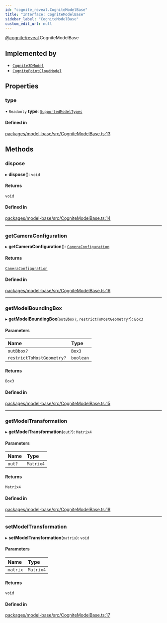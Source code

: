 ```yaml
---
id: "cognite_reveal.CogniteModelBase"
title: "Interface: CogniteModelBase"
sidebar_label: "CogniteModelBase"
custom_edit_url: null
---
```


[@cognite/reveal](../modules/cognite_reveal.md).CogniteModelBase

## Implemented by

- [`Cognite3DModel`](../classes/cognite_reveal.Cognite3DModel.md)
- [`CognitePointCloudModel`](../classes/cognite_reveal.CognitePointCloudModel.md)

## Properties

### type

• `Readonly` **type**: [`SupportedModelTypes`](../modules/cognite_reveal.md#supportedmodeltypes)

#### Defined in

[packages/model-base/src/CogniteModelBase.ts:13](https://github.com/cognitedata/reveal/blob/716e7443e/viewer/packages/model-base/src/CogniteModelBase.ts#L13)

## Methods

### dispose

▸ **dispose**(): `void`

#### Returns

`void`

#### Defined in

[packages/model-base/src/CogniteModelBase.ts:14](https://github.com/cognitedata/reveal/blob/716e7443e/viewer/packages/model-base/src/CogniteModelBase.ts#L14)

___

### getCameraConfiguration

▸ **getCameraConfiguration**(): [`CameraConfiguration`](../modules/cognite_reveal.md#cameraconfiguration)

#### Returns

[`CameraConfiguration`](../modules/cognite_reveal.md#cameraconfiguration)

#### Defined in

[packages/model-base/src/CogniteModelBase.ts:16](https://github.com/cognitedata/reveal/blob/716e7443e/viewer/packages/model-base/src/CogniteModelBase.ts#L16)

___

### getModelBoundingBox

▸ **getModelBoundingBox**(`outBbox?`, `restrictToMostGeometry?`): `Box3`

#### Parameters

| Name | Type |
| :------ | :------ |
| `outBbox?` | `Box3` |
| `restrictToMostGeometry?` | `boolean` |

#### Returns

`Box3`

#### Defined in

[packages/model-base/src/CogniteModelBase.ts:15](https://github.com/cognitedata/reveal/blob/716e7443e/viewer/packages/model-base/src/CogniteModelBase.ts#L15)

___

### getModelTransformation

▸ **getModelTransformation**(`out?`): `Matrix4`

#### Parameters

| Name | Type |
| :------ | :------ |
| `out?` | `Matrix4` |

#### Returns

`Matrix4`

#### Defined in

[packages/model-base/src/CogniteModelBase.ts:18](https://github.com/cognitedata/reveal/blob/716e7443e/viewer/packages/model-base/src/CogniteModelBase.ts#L18)

___

### setModelTransformation

▸ **setModelTransformation**(`matrix`): `void`

#### Parameters

| Name | Type |
| :------ | :------ |
| `matrix` | `Matrix4` |

#### Returns

`void`

#### Defined in

[packages/model-base/src/CogniteModelBase.ts:17](https://github.com/cognitedata/reveal/blob/716e7443e/viewer/packages/model-base/src/CogniteModelBase.ts#L17)
